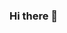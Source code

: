 ### Hi there 👋

<!--
**IrfansyahNurA/IrfansyahNurA** is a ✨ _special_ ✨ repository because its `README.md` (this file) appears on your GitHub profile.

Here are some ideas to get you started:


- 🌱 I’m currently learning Machine Learning
- 💬 Ask me about anything i liked
